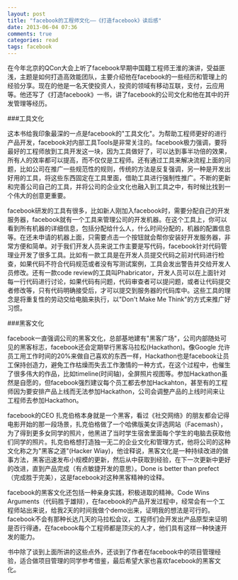 ```yaml
---
layout: post
title: "facebook的工程师文化——《打造facebook》读后感"
date: 2013-06-04 07:36
comments: true
categories: read
tags: facebook
---
```

  
在今年北京的QCon大会上听了facebook早期中国籍工程师王淮的演讲，受益匪浅，主题是如何打造高效能团队，主要介绍他在facebook的一些经历和管理上的经验分享。现在的他是一名天使投资人，投资的领域有移动互联，支付，云应用等。他还写了《打造facebook》一书，讲了facebook的公司文化和他在其中的开发管理等经历。  
  
<!--more-->  
###工具文化  
  
这本书给我印象最深的一点是facebook的"工具文化"。为帮助工程师更好的进行产品开发，facebook对内部工具Tools是非常关注的。facebook极力强调，要将最好的工程师放到工具开发这一块，因为工具做好了，可以达到事半功倍的效果，所有人的效率都可以提高，而不仅仅是工程师。还有通过工具来解决流程上面的问题，比如公司在推广一些规范性的规则，传统的方法是反复强调，另一种是开发出好用的工具，将这些东西固定在工具里面，借助工具进行强制性推广。不断的更新和完善公司自己的工具，并将公司的企业文化也融入到工具之中，有时候比找到一个伟大的创意更重要。  
  
facebook研发的工具有很多，比如新人刚加入facebook时，需要分配自己的开发服务器，facebook就有一个工具来管理公司的开发机器。在这个工具上，你可以看到所有机器的详细信息，包括分配给什么人，什么时间分配的，机器的配置信息等。在还未申请的机器上面，只需要点击一个按钮就会帮你安装好开发服务器，非常方便和简单。对于我们开发人员来说工作主要是写代码，facebook针对代码管理业开发了很多工具。比如有一款工具是在开发人员提交代码之前对代码进行检查，如果代码不符合代码规范或者没有写测试案例，工具会发出警告并交给开发人员修改。还有一款code review的工具叫Phabricator，开发人员可以在上面针对每一行代码进行讨论，如果代码有问题，代码审查者可以提问题，或者让代码提交者修改等，只有代码明确接受后，才可以提交到服务器的代码库中。这些工具的理念是将重复性的劳动交给电脑来执行，以"Don't Make Me Think"的方式来推广好习惯。  
  
###黑客文化  
  
facebook一直强调公司的黑客文化，总部基地建有"黑客广场"，公司内部随处可见的黑客标志，facebook还会定期举行黑客马拉松(Hackathon)。像Google 允许员工用工作时间的20%来做自己喜欢的东西一样，Hackathon也是facebook让员工保持创造力，避免工作枯燥而失去工作激情的一种方式，在这个过程中，也催生了很多伟大的作品，比如timeline(时间轴)，全屏照片视图等。参加Hackathon虽然是自愿的，但facebook强烈建议每个员工都去参加Hackahton，甚至有的工程师因为要安排产品上线而无法参加Hackathon，公司会调整产品的上线时间来让工程师去参加Hackathon。  
  
facebook的CEO 扎克伯格本身就是一个黑客，看过《社交网络》的朋友都会记得电影开始的那一段场景，扎克伯格做了一个哈佛版美女评选网站（Facemash），为了得到更多女同学的照片，他黑进了当时学生宿舍里面每个学生的电脑去获取他们同学的照片。扎克伯格想打造独一无二的企业文化和管理方式，他将公司的这种文化称之为"黑客之道"(Hacker Wiay)，他诠释说，黑客文化是一种持续改进的做事方法，黑客迅速发布小规模的更新，然后从中获取到经验，在下一次更新中更好的改进，直到产品完成（有点敏捷开发的意思）。Done is better than prefect（完成胜于完美），这是facebook对这种黑客精神的诠释。  
  
facebook的黑客文化还包括一种亲身实践，积极进取的精神。Code Wins Arguments（代码胜于雄辩），在facebook的产品开发过程中，经常会有一个工程师站出来说，给我2天的时间我做个demo出来，证明我的想法是可行的。facebook不会有那种长达几天的马拉松会议，工程师们会开发出产品原型来证明是否行得通，在facebook每个工程师都是顶尖的人才，他们具有这样一种快速开发的能力。  
  
书中除了谈到上面所讲的这些点外，还谈到了作者在facebook中的项目管理经验，适合做项目管理的同学参考借鉴，最后希望大家也喜欢facebook的黑客文化。  
  

